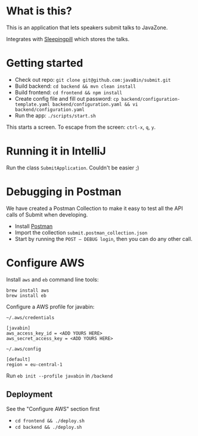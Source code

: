 # What is this?

This is an application that lets speakers submit talks to JavaZone.

Integrates with [Sleepingpill](https://github.com/javaBin/sleepingPillCore) which stores the talks.

# Getting started

* Check out repo: `git clone git@github.com:javaBin/submit.git`
* Build backend: `cd backend && mvn clean install`
* Build frontend: `cd frontend && npm install`
* Create config file and fill out password: `cp backend/configuration-template.yaml backend/configuration.yaml && vi backend/configuration.yaml`
* Run the app: `./scripts/start.sh`

This starts a screen. To escape from the screen: `ctrl-x`, `q`, `y`.

# Running it in IntelliJ

Run the class `SubmitApplication`. Couldn't be easier ;)

# Debugging in Postman

We have created a Postman Collection to make it easy to test all the API calls of Submit when developing.

* Install [Postman](https://www.getpostman.com)
* Import the collection `submit.postman_collection.json`
* Start by running the `POST – DEBUG login`, then you can do any other call.

# Configure AWS

Install `aws` and `eb` command line tools:

```
brew install aws
brew install eb
```

Configure a AWS profile for javabin:


`~/.aws/credentials`

```
[javabin]
aws_access_key_id = <ADD YOURS HERE>
aws_secret_access_key = <ADD YOURS HERE>
```

`~/.aws/config`

```
[default]
region = eu-central-1
```

Run `eb init --profile javabin` in `/backend`

## Deployment

See the "Configure AWS" section first

- `cd frontend && ./deploy.sh`
- `cd backend && ./deploy.sh`
